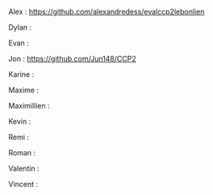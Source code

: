 Alex : https://github.com/alexandredess/evalccp2lebonlien

Dylan : 

Evan :

Jon : https://github.com/Jun148/CCP2

Karine : 

Maxime : 

Maximillien : 

Kevin :

Remi :

Roman :

Valentin : 

Vincent : 


